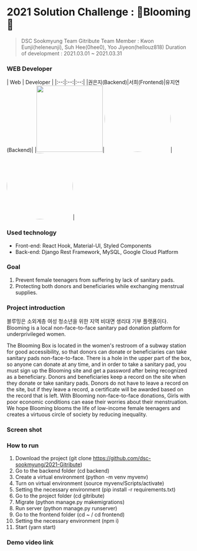 # 2021 Solution Challenge : 🌼Blooming🌼


> DSC Sookmyung Team Gitribute 
> Team Member : Kwon Eunji(heleneunji), Suh Hee(0hee0), Yoo Jiyeon(hellouz818)
> Duration of development : 2021.03.01 ~ 2021.03.31


### WEB Developer

| Web | Developer |
|:--:|:--:|:--:|
|권은지(Backend)|서희(Frontend)|유지연(Backend)|
|<img style="border: 0px solid black !important;" src="https://cdn.discordapp.com/attachments/799631352483414070/826112917233336350/heleneunji.jpg" width="180px" height = "180px" />|<img style="border: 0px solid black !important; border-radius:50%; " src="https://cdn.discordapp.com/attachments/799631352483414070/826112911197995075/0hee0.jpg" width="180px" height = "180px" />|<img style="border: 0px solid black !important; border-radius:50%; " src="https://cdn.discordapp.com/attachments/799631352483414070/826112920442241024/hellouz818.png" width="180px" height = "180px" />|

### Used technology
 - Front-end: React Hook, Material-UI, Styled Components
 - Back-end: Django Rest Framework, MySQL, Google Cloud Platform

### Goal
1. Prevent female teenagers from suffering by lack of sanitary pads.
2. Protecting both donors and beneficiaries while exchanging menstrual supplies.

### Project introduction
블루밍은 소외계층 여성 청소년을 위한 지역 비대면 생리대 기부 플랫폼이다.
Blooming is a local non-face-to-face sanitary pad donation platform for underprivileged women.

The Blooming Box is located in the women's restroom of a subway station for good accessibility, so that donors can donate or beneficiaries can take sanitary pads non-face-to-face.
There is a hole in the upper part of the box, so anyone can donate at any time, and in order to take a sanitary pad, you must sign up the Blooming site and get a password after being recognized as a beneficiary.
Donors and beneficiaries keep a record on the site when they donate or take sanitary pads.
Donors do not have to leave a record on the site, but if they leave a record, a certificate will be awarded based on the record that is left.
With Blooming non-face-to-face donations, Girls with poor economic conditions can ease their worries about their menstruation.
We hope Blooming blooms the life of low-income female teenagers and creates a virtuous circle of society by reducing inequality.

### Screen shot


### How to run
1. Download the project (git clone https://github.com/dsc-sookmyung/2021-Gitribute)
2. Go to the backend folder (cd backend)
3. Create a virtual environment (python -m venv myvenv)
4. Turn on virtual environment (source myvenv/Scripts/activate)
5. Setting the necessary environment (pip install -r requirements.txt)
6. Go to the project folder (cd gitribute)
7. Migrate (python manage.py makemigrations)
8. Run server (python manage.py runserver)
9. Go to the frontend folder (cd ~ / cd frontend)
10. Setting the necessary environment (npm i)
11. Start (yarn start)

### Demo video link
